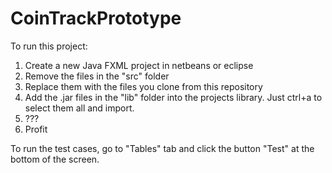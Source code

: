 # CoinTrackPrototype
 
To run this project:

1) Create a new Java FXML project in netbeans or eclipse
2) Remove the files in the "src" folder
3) Replace them with the files you clone from this repository
4) Add the .jar files in the "lib" folder into the projects library. Just ctrl+a to select them all and import.
5) ???
6) Profit


To run the test cases, go to "Tables" tab and click the button "Test" at the bottom of the screen.
